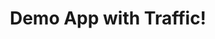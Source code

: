 ---
title: Demo App with Traffic!
description:
parent: Step 5 (Pick Any)
grand_parent: Kubernetes & Dynatrace Workshop
---